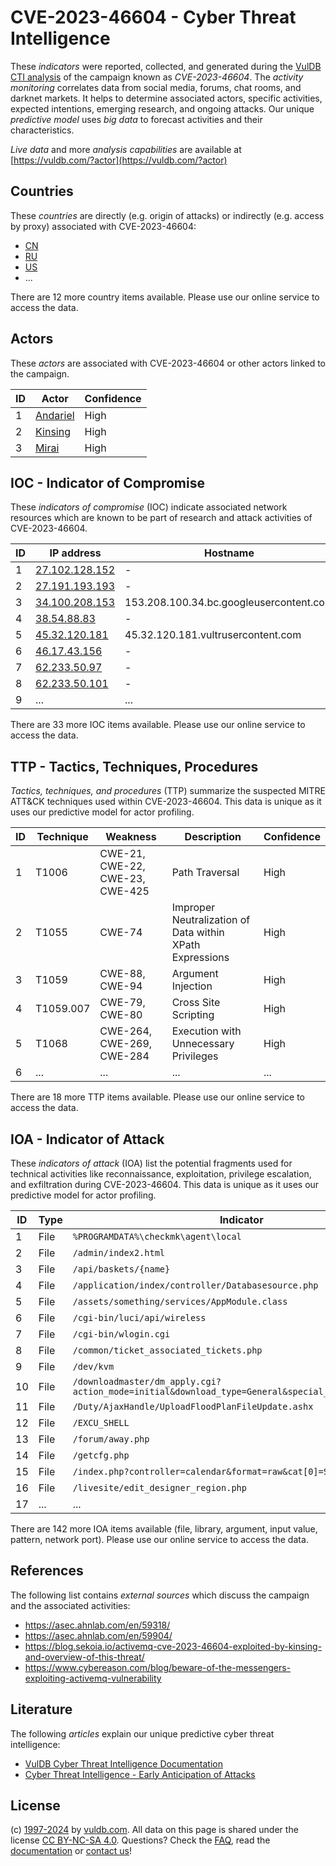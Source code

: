 # CVE-2023-46604 - Cyber Threat Intelligence

These _indicators_ were reported, collected, and generated during the [VulDB CTI analysis](https://vuldb.com/?kb.cti) of the campaign known as _CVE-2023-46604_. The _activity monitoring_ correlates data from social media, forums, chat rooms, and darknet markets. It helps to determine associated actors, specific activities, expected intentions, emerging research, and ongoing attacks. Our unique _predictive model_ uses _big data_ to forecast activities and their characteristics.

_Live data_ and more _analysis capabilities_ are available at [https://vuldb.com/?actor](https://vuldb.com/?actor)

## Countries

These _countries_ are directly (e.g. origin of attacks) or indirectly (e.g. access by proxy) associated with CVE-2023-46604:

* [CN](https://vuldb.com/?country.cn)
* [RU](https://vuldb.com/?country.ru)
* [US](https://vuldb.com/?country.us)
* ...

There are 12 more country items available. Please use our online service to access the data.

## Actors

These _actors_ are associated with CVE-2023-46604 or other actors linked to the campaign.

ID | Actor | Confidence
-- | ----- | ----------
1 | [Andariel](https://vuldb.com/?actor.andariel) | High
2 | [Kinsing](https://vuldb.com/?actor.kinsing) | High
3 | [Mirai](https://vuldb.com/?actor.mirai) | High

## IOC - Indicator of Compromise

These _indicators of compromise_ (IOC) indicate associated network resources which are known to be part of research and attack activities of CVE-2023-46604.

ID | IP address | Hostname | Actor | Confidence
-- | ---------- | -------- | ----- | ----------
1 | [27.102.128.152](https://vuldb.com/?ip.27.102.128.152) | - | [Mirai](https://vuldb.com/?actor.mirai) | High
2 | [27.191.193.193](https://vuldb.com/?ip.27.191.193.193) | - | [Andariel](https://vuldb.com/?actor.andariel) | High
3 | [34.100.208.153](https://vuldb.com/?ip.34.100.208.153) | 153.208.100.34.bc.googleusercontent.com | [Mirai](https://vuldb.com/?actor.mirai) | Medium
4 | [38.54.88.83](https://vuldb.com/?ip.38.54.88.83) | - | [Mirai](https://vuldb.com/?actor.mirai) | High
5 | [45.32.120.181](https://vuldb.com/?ip.45.32.120.181) | 45.32.120.181.vultrusercontent.com | [Mirai](https://vuldb.com/?actor.mirai) | Medium
6 | [46.17.43.156](https://vuldb.com/?ip.46.17.43.156) | - | [Kinsing](https://vuldb.com/?actor.kinsing) | High
7 | [62.233.50.97](https://vuldb.com/?ip.62.233.50.97) | - | [Andariel](https://vuldb.com/?actor.andariel) | High
8 | [62.233.50.101](https://vuldb.com/?ip.62.233.50.101) | - | [Andariel](https://vuldb.com/?actor.andariel) | High
9 | ... | ... | ... | ...

There are 33 more IOC items available. Please use our online service to access the data.

## TTP - Tactics, Techniques, Procedures

_Tactics, techniques, and procedures_ (TTP) summarize the suspected MITRE ATT&CK techniques used within CVE-2023-46604. This data is unique as it uses our predictive model for actor profiling.

ID | Technique | Weakness | Description | Confidence
-- | --------- | -------- | ----------- | ----------
1 | T1006 | CWE-21, CWE-22, CWE-23, CWE-425 | Path Traversal | High
2 | T1055 | CWE-74 | Improper Neutralization of Data within XPath Expressions | High
3 | T1059 | CWE-88, CWE-94 | Argument Injection | High
4 | T1059.007 | CWE-79, CWE-80 | Cross Site Scripting | High
5 | T1068 | CWE-264, CWE-269, CWE-284 | Execution with Unnecessary Privileges | High
6 | ... | ... | ... | ...

There are 18 more TTP items available. Please use our online service to access the data.

## IOA - Indicator of Attack

These _indicators of attack_ (IOA) list the potential fragments used for technical activities like reconnaissance, exploitation, privilege escalation, and exfiltration during CVE-2023-46604. This data is unique as it uses our predictive model for actor profiling.

ID | Type | Indicator | Confidence
-- | ---- | --------- | ----------
1 | File | `%PROGRAMDATA%\checkmk\agent\local` | High
2 | File | `/admin/index2.html` | High
3 | File | `/api/baskets/{name}` | High
4 | File | `/application/index/controller/Databasesource.php` | High
5 | File | `/assets/something/services/AppModule.class` | High
6 | File | `/cgi-bin/luci/api/wireless` | High
7 | File | `/cgi-bin/wlogin.cgi` | High
8 | File | `/common/ticket_associated_tickets.php` | High
9 | File | `/dev/kvm` | Medium
10 | File | `/downloadmaster/dm_apply.cgi?action_mode=initial&download_type=General&special_cgi=get_language` | High
11 | File | `/Duty/AjaxHandle/UploadFloodPlanFileUpdate.ashx` | High
12 | File | `/EXCU_SHELL` | Medium
13 | File | `/forum/away.php` | High
14 | File | `/getcfg.php` | Medium
15 | File | `/index.php?controller=calendar&format=raw&cat[0]=SQLi&task=events` | High
16 | File | `/livesite/edit_designer_region.php` | High
17 | ... | ... | ...

There are 142 more IOA items available (file, library, argument, input value, pattern, network port). Please use our online service to access the data.

## References

The following list contains _external sources_ which discuss the campaign and the associated activities:

* https://asec.ahnlab.com/en/59318/
* https://asec.ahnlab.com/en/59904/
* https://blog.sekoia.io/activemq-cve-2023-46604-exploited-by-kinsing-and-overview-of-this-threat/
* https://www.cybereason.com/blog/beware-of-the-messengers-exploiting-activemq-vulnerability

## Literature

The following _articles_ explain our unique predictive cyber threat intelligence:

* [VulDB Cyber Threat Intelligence Documentation](https://vuldb.com/?kb.cti)
* [Cyber Threat Intelligence - Early Anticipation of Attacks](https://www.scip.ch/en/?labs.20201022)

## License

(c) [1997-2024](https://vuldb.com/?kb.changelog) by [vuldb.com](https://vuldb.com/?kb.about). All data on this page is shared under the license [CC BY-NC-SA 4.0](https://creativecommons.org/licenses/by-nc-sa/4.0/). Questions? Check the [FAQ](https://vuldb.com/?kb.faq), read the [documentation](https://vuldb.com/?kb) or [contact us](https://vuldb.com/?contact)!
